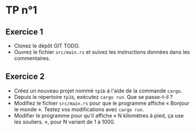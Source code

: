 # TP n°1


## Exercice 1

* Clonez le dépôt GIT TODO.
* Ouvrez le fichier `src/main.rs` et suivez les instructions données dans les commentaires.

## Exercice 2

* Créez un nouveau projet nommé `tp1b` à l'aide de la commande `cargo`.
* Depuis le répertoire `tp1b`, exécutez `cargo run`. Que se passe-t-il ?
* Modifiez le fichier `src/main.rs` pour que le programme affiche « Bonjour le monde ».
  Testez vos modifications avec `cargo run`.
* Modifier le programme pour qu'il affiche « N kilomètres à pied, ça use les souliers. »,
  pour N variant de 1 à 1000.